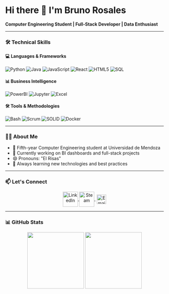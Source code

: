 # Hi there 👋 I'm Bruno Rosales

**Computer Engineering Student | Full-Stack Developer | Data Enthusiast**

---

### 🛠️ Technical Skills

#### **💻 Languages & Frameworks**
![Python](https://img.shields.io/badge/Python-3776AB?style=flat&logo=python&logoColor=white)
![Java](https://img.shields.io/badge/Java-007396?style=flat&logo=openjdk&logoColor=white)
![JavaScript](https://img.shields.io/badge/JavaScript-F7DF1E?style=flat&logo=javascript&logoColor=black)
![React](https://img.shields.io/badge/React-61DAFB?style=flat&logo=react&logoColor=black)
![HTML5](https://img.shields.io/badge/HTML5-E34F26?style=flat&logo=html5&logoColor=white)
![SQL](https://img.shields.io/badge/SQL-4479A1?style=flat&logo=postgresql&logoColor=white)

#### **📊 Business Intelligence**
![PowerBI](https://img.shields.io/badge/Power_BI-F2C811?style=flat&logo=powerbi&logoColor=black)
![Jupyter](https://img.shields.io/badge/Jupyter-F37626?style=flat&logo=jupyter&logoColor=white)
![Excel](https://img.shields.io/badge/Excel-217346?style=flat&logo=microsoftexcel&logoColor=white)

#### **🛠️ Tools & Methodologies**
![Bash](https://img.shields.io/badge/Bash-4EAA25?style=flat&logo=gnubash&logoColor=white)
![Scrum](https://img.shields.io/badge/Scrum-6DB33F?style=flat&logo=scrumalliance&logoColor=white)
![SOLID](https://img.shields.io/badge/SOLID-FF6D00?style=flat&logo=oop&logoColor=white)
![Docker](https://img.shields.io/badge/Docker-2496ED?style=flat&logo=docker&logoColor=white)

---

### 👨‍🎓 About Me
- 🔭 Fifth-year Computer Engineering student at Universidad de Mendoza
- 🚀 Currently working on BI dashboards and full-stack projects
- 😄 Pronouns: "El Risas" 
- 🌱 Always learning new technologies and best practices

---

### 📫 Let's Connect
<p align="center">
  <a href="https://www.linkedin.com/in/bruno-rosales-18419a239/" target="blank">
    <img align="center" src="https://user-images.githubusercontent.com/65192923/161412096-c041ebcb-5bc1-4777-9cbd-4160f8e2f309.png" alt="LinkedIn" height="48px" width="48px" />
  </a>
  <a href="https://steamcommunity.com/profiles/76561198428947306/" target="blank" style='margin-right:4px'>
    <img align="center" src="https://user-images.githubusercontent.com/65192923/161411316-7cfe5597-1c0b-46ba-93dc-308036c19b63.png" alt="Steam" height="48px" width="48px" />
  </a>
  <a href="mailto:brunonicorc@gmail.com" target="blank">
    <img align="center" src="https://img.shields.io/badge/Gmail-D14836?style=for-the-badge&logo=gmail&logoColor=white" alt="Email" height="30px">
  </a>
</p>

---

### 📊 GitHub Stats
<p align="center">
  <img height="180em" src="https://github-readme-stats.vercel.app/api?username=bruno212121&show_icons=true&theme=radical&hide_border=true&count_private=true"/>
  <img height="180em" src="https://github-readme-stats.vercel.app/api/top-langs/?username=bruno212121&layout=compact&theme=chartreuse-light&hide_border=true"/>
</p>



